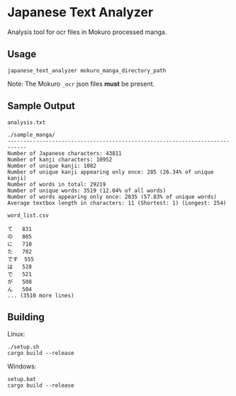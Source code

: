 # Japanese Text Analyzer

Analysis tool for ocr files in Mokuro processed manga.

## Usage

```
japanese_text_analyzer mokuro_manga_directory_path
```

Note: The Mokuro `_ocr` json files **must** be present.

## Sample Output

`analysis.txt`
```
./sample_manga/
----------------------------------------------------------------------------
Number of Japanese characters: 43811
Number of kanji characters: 10952
Number of unique kanji: 1082
Number of unique kanji appearing only once: 285 (26.34% of unique kanji)
Number of words in total: 29219
Number of unique words: 3519 (12.04% of all words)
Number of words appearing only once: 2035 (57.83% of unique words)
Average textbox length in characters: 11 (Shortest: 1) (Longest: 254)
```

`word_list.csv`
```
て	831
の	805
に	710
た	702
です	555
は	528
で	521
が	508
ん	504
... (3510 more lines)
```

## Building

Linux:
```
./setup.sh
cargo build --release
```

Windows:
```
setup.bat
cargo build --release
```
